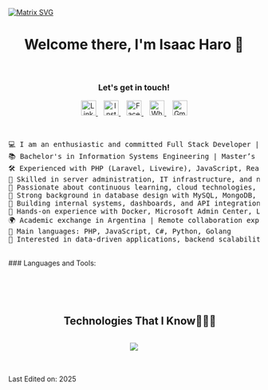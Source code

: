   [![Matrix SVG](https://raw.githubusercontent.com/rodrigograca31/rodrigograca31/master/matrix.svg)](https://www.youtube.com/watch?v=SDkAGkd4NLc) 
<p>
  <h1 align="center"><b>Welcome there, I'm Isaac Haro 👋</b></h1>
</p>
<br>
<div align="center">
  <h3><b>Let's get in touch! </b></h3>
  </div>
<p align="center">
  <a href="https://www.linkedin.com/in/isaac-haro/" target="_blank">
    <img src="https://img.icons8.com/color/48/linkedin.png" width="30px" alt="LinkedIn" />
  </a> &nbsp;&nbsp;

  <a href="https://www.instagram.com/isaac.h001/" target="_blank">
    <img src="https://img.icons8.com/color/48/instagram-new--v1.png" width="30px" alt="Instagram" />
  </a> &nbsp;&nbsp;

  <a href="https://www.facebook.com/isaac.haro3" target="_blank">
    <img src="https://img.icons8.com/color/48/facebook.png" width="30px" alt="Facebook" />
  </a> &nbsp;&nbsp;

  <a href="https://wa.me/593988055517" target="_blank">
    <img src="https://img.icons8.com/color/48/whatsapp.png" width="30px" alt="WhatsApp" />
  </a> &nbsp;&nbsp;

  <a href="mailto:zackharo1@gmail.com" target="_blank">
    <img src="https://img.icons8.com/color/48/gmail-new.png" width="30px" alt="Gmail" />
  </a>
</p>


<br>
<pre>
💻 I am an enthusiastic and committed Full Stack Developer | Focused on clean, scalable solutions
📚 Bachelor's in Information Systems Engineering | Master’s in Big Data (in progress)
🛠️ Experienced with PHP (Laravel, Livewire), JavaScript, React, and Angular
📡 Skilled in server administration, IT infrastructure, and network management
🧠 Passionate about continuous learning, cloud technologies, and agile methodologies (SCRUM certified)
🧩 Strong background in database design with MySQL, MongoDB, and Firebase
🔧 Building internal systems, dashboards, and API integrations
🧱 Hands-on experience with Docker, Microsoft Admin Center, Linux & Windows
🌍 Academic exchange in Argentina | Remote collaboration experience
🌟 Main languages: PHP, JavaScript, C#, Python, Golang
🎯 Interested in data-driven applications, backend scalability, and intelligent systems
</pre>
<br>
### Languages and Tools: 
<br>
<br>
<br>
<br>
<!--h1 without bottom border-->
<div id="user-content-toc">
  <ul align="center">
    <summary><h2 style="display: inline-block">Technologies That I Know👨🏻‍💻</h2></summary>
  </ul>
</div>
<!-- Tech stack icons based on Isaac Haro's skills -->
<p align="center">
  <a href="https://skillicons.dev">
    <img src="https://skillicons.dev/icons?i=php,laravel,js,react,angular,livewire,python,java,cpp,cs,go,html,css,tailwind,bootstrap,mysql,mongodb,firebase,git,github,docker,linux,windows,vscode,figma,postman&perline=10" />
  </a>
</p>
<br>
<br>
Last Edited on: 2025

